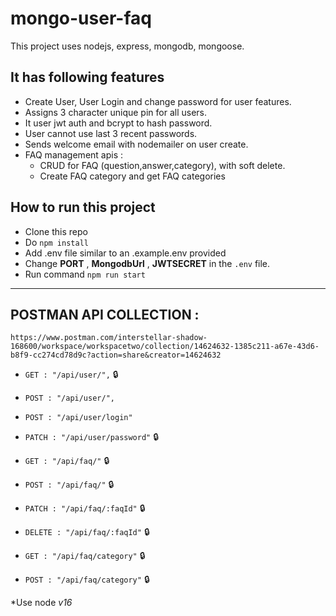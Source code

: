 # mongo-user-faq

This project uses nodejs, express, mongodb, mongoose.

## It has following features
* Create User, User Login and change password for user features.
* Assigns 3 character unique pin for all users. 
* It user jwt auth and bcrypt to hash password.
* User cannot use last 3 recent passwords.
* Sends welcome email with nodemailer on user create.
* FAQ management apis :
  * CRUD for FAQ (question,answer,category), with soft delete.
  * Create FAQ category and get FAQ categories
## How to run this project

* Clone this repo
* Do `npm install`
* Add .env file similar to an .example.env provided
* Change **PORT** , **MongodbUrl** , **JWTSECRET** in the `.env` file.
* Run command ` npm run start `

---
## POSTMAN API COLLECTION  :
`https://www.postman.com/interstellar-shadow-168600/workspace/workspacetwo/collection/14624632-1385c211-a67e-43d6-b8f9-cc274cd78d9c?action=share&creator=14624632`


* `GET : "/api/user/",` 🔒
* `POST : "/api/user/",`
* `POST : "/api/user/login"`
* `PATCH : "/api/user/password"` 🔒

* `GET : "/api/faq/"` 🔒
* `POST : "/api/faq/"` 🔒
* `PATCH : "/api/faq/:faqId"` 🔒
* `DELETE : "/api/faq/:faqId"` 🔒
* `GET : "/api/faq/category"` 🔒
* `POST : "/api/faq/category"` 🔒

*Use node *v16*
